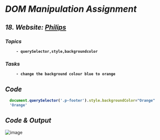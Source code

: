 # _DOM Manipulation Assignment_


## _18. Website: [Philips](https://www.philips.co.in/)_

<b>

### _Topics_
         - querySelector,style,backgroundcolor

### _Tasks_
         - change the background colour blue to orange

## _Code_

```javascript
  document.querySelector('.p-footer').style.backgroundColor="Orange"
  'Orange'
```
</b>  


## _Code & Output_
![image](https://user-images.githubusercontent.com/91872149/193203700-20fa8356-09b3-4367-8dd3-5bb85e01a5fe.png)
